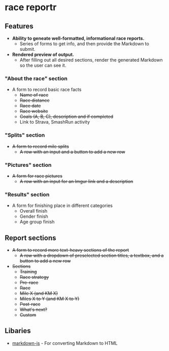 # race reportr

## Features
* **Ability to geneate well-formatted, informational race reports.**
  * Series of forms to get info, and then provide the Markdown to submit.
* **Rendered preview of output.**
  * After filling out all desired sections, render the generated Markdown so the user can see it.

### "About the race" section
* A form to record basic race facts
  * ~~Name of race~~
  * ~~Race distance~~
  * ~~Race date~~
  * ~~Race website~~
  * ~~Goals (A, B, C), description and if completed~~
  * Link to Strava, SmashRun activity
  
### "Splits" section
* ~~A form to record mile splits~~
  * ~~A row with an input and a button to add a new row~~
  
### "Pictures" section
* ~~A form for race pictures~~
  * ~~A row with an input for an Imgur link and a description~~
  
### "Results" section
* A form for finishing place in different categories
  * Overall finish
  * Gender finish
  * Age group finish
  
## Report sections
* ~~A form to record more text-heavy sections of the report~~
  * ~~A row with a dropdown of preselected section titles, a textbox, and a button to add a new row~~
* ~~Sections~~
  * ~~Training~~
  * ~~Race strategy~~
  * ~~Pre-race~~
  * ~~Race~~
  * ~~Mile X (and KM X)~~
  * ~~Miles X to Y (and KM X to Y)~~
  * ~~Post-race~~
  * ~~What's next?~~
  * ~~Custom~~
  
## Libaries
* [markdown-js](https://github.com/evilstreak/markdown-js) - For converting Markdown to HTML